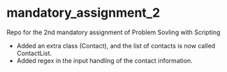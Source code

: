 # mandatory_assignment_2
 Repo for the 2nd mandatory assignment of Problem Sovling with Scripting

- Added an extra class (Contact), and the list of contacts is now called ContactList. 
- Added regex in the input handling of the contact information. 